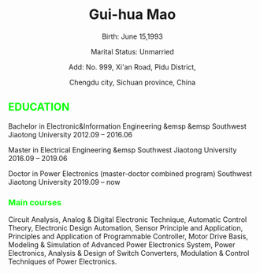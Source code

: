 <html>
<head>
	<style>
		<p>{
		font-size:30px;
		color:green;
		}
	</style>
</head>
<body>
	<Center><h1>Gui-hua Mao</h1></Center>
	<p><center>Birth: June 15,1993</center></p>
	<p><center>Marital Status: Unmarried</center></p>
	<p><center>Add: No. 999, Xi'an Road, Pidu District,</center></p>
	<p><center>Chengdu city, Sichuan province, China</center></p>
	<p><h2><font color="00ff00">EDUCATION</font></h2></p>
	<p><left>Bachelor in Electronic&Information Engineering &emsp &emsp Southwest Jiaotong University   2012.09 – 2016.06</left><p>
	<p><left>Master in Electrical Engineering &emsp Southwest Jiaotong University   2016.09 – 2019.06</left><p>
	<p><left>Doctor in Power Electronics (master-doctor combined program)    Southwest Jiaotong University   2019.09 – now</left><p>
	<p><h3><font color="00ff00">Main courses</font></h3></p>
	Circuit Analysis, Analog & Digital Electronic Technique, Automatic Control Theory, Electronic Design Automation, Sensor Principle and Application, Principles and Application of Programmable Controller, Motor Drive Basis, Modeling & Simulation of Advanced Power Electronics System, Power Electronics, Analysis & Design of Switch Converters, Modulation & Control Techniques of Power Electronics.
</body>
</html>
